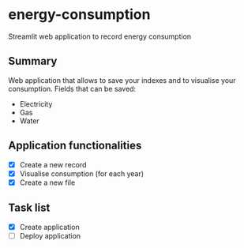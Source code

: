 # energy-consumption
Streamlit web application to record energy consumption

## Summary
Web application that allows to save your indexes and to visualise your consumption.
Fields that can be saved:
- Electricity
- Gas
- Water

## Application functionalities
- [x] Create a new record
- [x] Visualise consumption (for each year)
- [x] Create a new file

## Task list
- [x] Create application
- [ ] Deploy application
